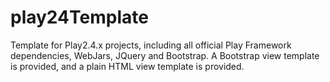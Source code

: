 play24Template
==============

Template for Play2.4.x projects, including all official Play Framework dependencies, WebJars, JQuery and Bootstrap.
A Bootstrap view template is provided, and a plain HTML view template is provided.
